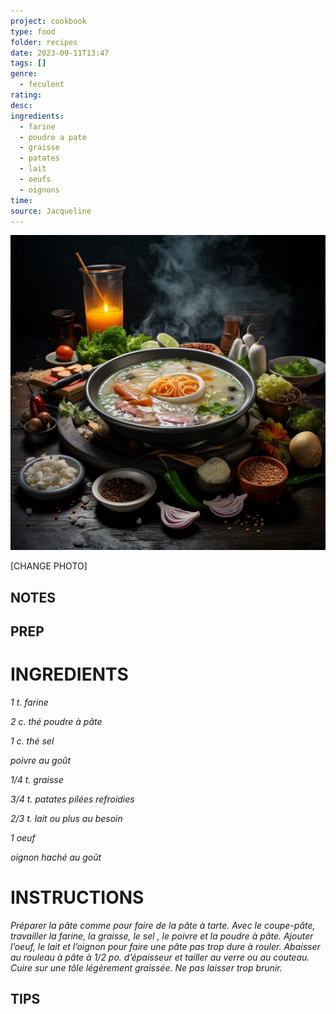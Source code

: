 ```yaml
---
project: cookbook
type: food
folder: recipes
date: 2023-09-11T13:47
tags: []
genre:
  - feculent
rating: 
desc: 
ingredients:
  - farine
  - poudre a pate
  - graisse
  - patates
  - lait
  - oeufs
  - oignons
time: 
source: Jacqueline
---
```


![IMAGE](_default.png)


[CHANGE PHOTO]


## NOTES




## PREP


# INGREDIENTS

_1 t. farine_

_2 c. thé poudre à pâte_

_1 c. thé sel_

_poivre au goût_

_1/4 t. graisse_

_3/4 t. patates pilées refroidies_

_2/3 t. lait ou plus au besoin_

_1 oeuf_

_oignon haché au goût_


# INSTRUCTIONS

_Préparer la pâte comme pour faire de la pâte_
_à tarte. Avec le coupe-pâte, travailler la farine,_
_la graisse, le sel , le poivre et la poudre_
_à pâte. Ajouter l’oeuf, le lait et l’oignon pour_
_faire une pâte pas trop dure à rouler. Abaisser_
_au rouleau à pâte à 1/2 po. d’épaisseur_
_et tailler au verre ou au couteau. Cuire sur_
_une tôle légèrement graissée. Ne pas laisser_
_trop brunir._


## TIPS



